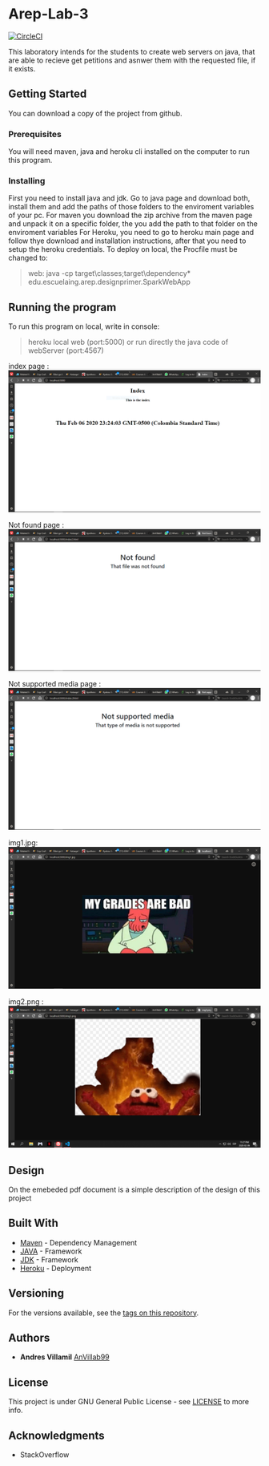 # Arep-Lab-3
[![CircleCI](https://circleci.com/gh/AnVillab99/Arep-Lab-3-Reto1.svg?style=svg)](https://circleci.com/gh/AnVillab99/Arep-Lab-3-Reto1)

This laboratory intends for the students to create web servers on java, that are able to recieve get petitions and asnwer them with the requested file, if it exists.

## Getting Started

You can download a copy of the project from github.

### Prerequisites

You will need maven, java and heroku cli installed on the computer to run this program.


### Installing

First you need to install java and jdk.
Go to java page and download both, install them and add the paths of those folders to the enviroment variables of your pc.
For maven you download the zip archive from the maven page and unpack it on a specific folder, the you add the path to that folder on the enviroment variables
For Heroku, you need to go to heroku main page and follow thye download and installation instructions, after that you need to setup the heroku credentials.
To deploy on local, the Procfile must be changed to:
>web: java -cp target\classes;target\dependency\* edu.escuelaing.arep.designprimer.SparkWebApp


## Running the program

To run this program on local, write in console:
> heroku local web (port:5000)
or run directly the java code of webServer (port:4567)

index page  :
![index.html](https://github.com/AnVillab99/Arep-Lab-3-Reto1/blob/master/resources/img/index.png)

Not found page :
![not found](https://github.com/AnVillab99/Arep-Lab-3-Reto1/blob/master/resources/img/notFound.png)

Not supported media page :
![not supportde media](https://github.com/AnVillab99/Arep-Lab-3-Reto1/blob/master/resources/img/notSupportedMedia.png)

img1.jpg:
![jpg](https://github.com/AnVillab99/Arep-Lab-3-Reto1/blob/master/resources/img/img1.png)

img2.png :
![png](https://github.com/AnVillab99/Arep-Lab-3-Reto1/blob/master/resources/img/img2.png)


## Design

On the emebeded pdf document is a simple description of the design of this project 


## Built With

* [Maven](https://maven.apache.org/) - Dependency Management
* [JAVA](https://www.java.com/es/download) - Framework
* [JDK](https://www.oracle.com/technetwork/java/javase/downloads/jdk8-downloads-2133151.html) - Framework
* [Heroku](https://devcenter.heroku.com/articles/heroku-cli) - Deployment

## Versioning

For the versions available, see the [tags on this repository](https://github.com/AnVillab99/AREP-Lab1/tags). 

## Authors

* **Andres Villamil**  [AnVillab99](https://github.com/AnVillab99)


## License

This project is under GNU General Public License - see [LICENSE](https://github.com/AnVillab99/AREP-Lab1/blob/master/LICENSE) to more info.

## Acknowledgments

* StackOverflow

